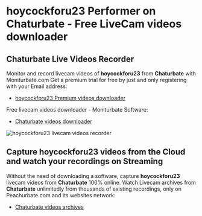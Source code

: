 # hoycockforu23 Performer on Chaturbate - Free LiveCam videos downloader

## Chaturbate Live Videos Recorder

Monitor and record livecam videos of **hoycockforu23** from **Chaturbate** with Moniturbate.com
Get a premium trial for free by just and only registering with your Email address:
* [hoycockforu23 Premium videos downloader](https://moniturbate.com/request-demo-licence-key.html)

Free livecam videos downloader - Moniturbate Software:
* [Chaturbate videos downloader](https://moniturbate.com/moniturbate-download-software.html)

![hoycockforu23 livecam videos recorder](https://peachurnet.com/templates/moniturbate-software.png)


## Capture hoycockforu23 videos from the Cloud and watch your recordings on Streaming

Without the need of downloading a software, capture **hoycockforu23** livecam videos from **Chaturbate** 100% online.
Watch Livecam archives from **Chaturbate** unlimitedly from thousands of existing recordings, only on Peachurbate.com and its websites network:
* [Chaturbate videos archives](https://peachurnet.com/)